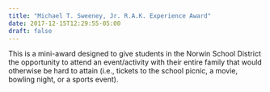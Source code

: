 ```yaml
---
title: "Michael T. Sweeney, Jr. R.A.K. Experience Award"
date: 2017-12-15T12:29:55-05:00
draft: false
---
```


This is a mini-award designed to give students in the Norwin School District the opportunity to attend an event/activity with their entire family that would otherwise be hard to attain (i.e., tickets to the school picnic, a movie, bowling night, or a sports event).
